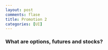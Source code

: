 ```yaml
---
layout: post
comments: flase
title: Promotion 2
categories: [UI]
---
```


### What are options, futures and stocks?
